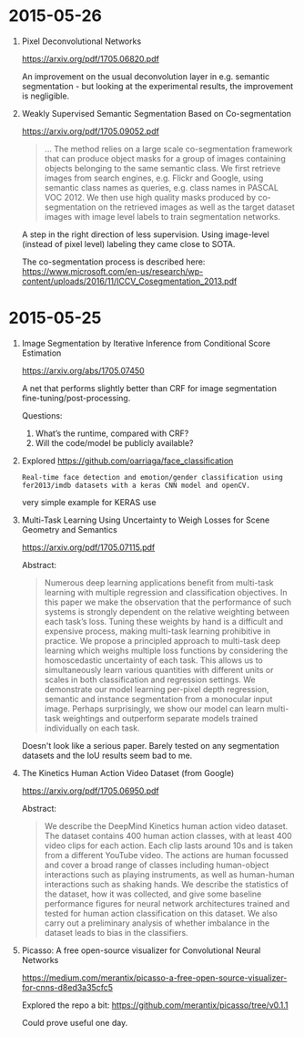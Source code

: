 # 2015-05-26

1.  Pixel Deconvolutional Networks

    https://arxiv.org/pdf/1705.06820.pdf

    An improvement on the usual deconvolution layer in e.g. semantic segmentation -
    but looking at the experimental results, the improvement is negligible.

2.  Weakly Supervised Semantic Segmentation Based on Co-segmentation

    https://arxiv.org/pdf/1705.09052.pdf

    > ... The method relies on a large scale co-segmentation framework
    that can produce object masks for a group of images containing objects belonging to
    the same semantic class. We first retrieve images from search engines, e.g. Flickr and
    Google, using semantic class names as queries, e.g. class names in PASCAL VOC 2012.
    We then use high quality masks produced by co-segmentation on the retrieved images as
    well as the target dataset images with image level labels to train segmentation networks.

    A step in the right direction of less supervision.
    Using image-level (instead of pixel level) labeling they came close to SOTA.

    The co-segmentation process is described here:
    https://www.microsoft.com/en-us/research/wp-content/uploads/2016/11/ICCV_Cosegmentation_2013.pdf



# 2015-05-25
1.  Image Segmentation by Iterative Inference from Conditional Score Estimation

    https://arxiv.org/abs/1705.07450

    A net that performs slightly better than CRF for image segmentation fine-tuning/post-processing.

    Questions:
    1. What’s the runtime, compared with CRF?
    2. Will the code/model be publicly available?

2.  Explored https://github.com/oarriaga/face_classification

    `Real-time face detection and emotion/gender classification using fer2013/imdb datasets with a keras CNN model and openCV.`

    very simple example for KERAS use

3.  Multi-Task Learning Using Uncertainty to Weigh Losses for Scene Geometry and Semantics

    https://arxiv.org/pdf/1705.07115.pdf

    Abstract:
    > Numerous deep learning applications benefit from multi-task learning with multiple
    regression and classification objectives. In this paper we make the observation that
    the performance of such systems is strongly dependent on the relative weighting
    between each task’s loss. Tuning these weights by hand is a difficult and expensive
    process, making multi-task learning prohibitive in practice. We propose a
    principled approach to multi-task deep learning which weighs multiple loss functions
    by considering the homoscedastic uncertainty of each task. This allows us
    to simultaneously learn various quantities with different units or scales in both
    classification and regression settings. We demonstrate our model learning per-pixel
    depth regression, semantic and instance segmentation from a monocular input
    image. Perhaps surprisingly, we show our model can learn multi-task weightings
    and outperform separate models trained individually on each task.

    Doesn't look like a serious paper. Barely tested on any segmentation datasets and the IoU results seem bad to me.

4.  The Kinetics Human Action Video Dataset (from Google)

    https://arxiv.org/pdf/1705.06950.pdf

    Abstract:
    > We describe the DeepMind Kinetics human action video
    dataset. The dataset contains 400 human action classes,
    with at least 400 video clips for each action. Each clip lasts
    around 10s and is taken from a different YouTube video. The
    actions are human focussed and cover a broad range of
    classes including human-object interactions such as playing
    instruments, as well as human-human interactions such
    as shaking hands. We describe the statistics of the dataset,
    how it was collected, and give some baseline performance
    figures for neural network architectures trained and tested
    for human action classification on this dataset. We also
    carry out a preliminary analysis of whether imbalance in
    the dataset leads to bias in the classifiers.

5.  Picasso: A free open-source visualizer for Convolutional Neural Networks

    https://medium.com/merantix/picasso-a-free-open-source-visualizer-for-cnns-d8ed3a35cfc5

    Explored the repo a bit: https://github.com/merantix/picasso/tree/v0.1.1

    Could prove useful one day.